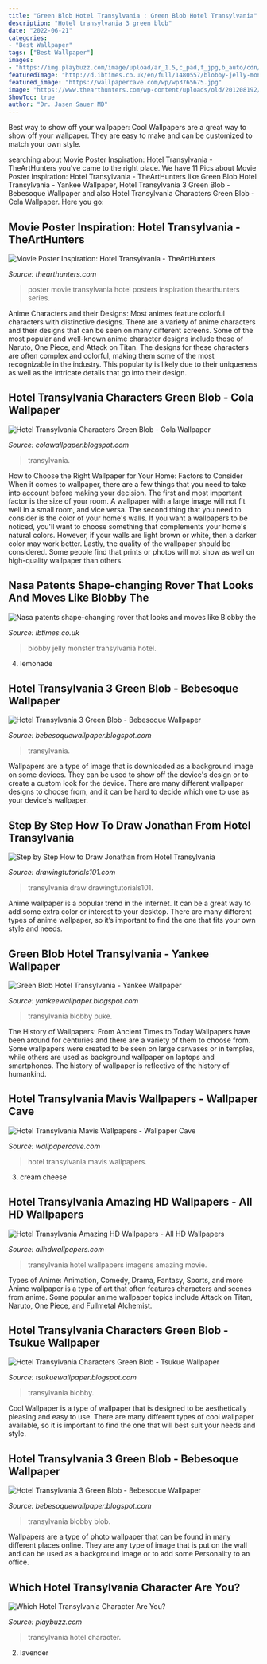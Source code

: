 ```yaml
---
title: "Green Blob Hotel Transylvania : Green Blob Hotel Transylvania"
description: "Hotel transylvania 3 green blob"
date: "2022-06-21"
categories:
- "Best Wallpaper"
tags: ["Best Wallpaper"]
images:
- "https://img.playbuzz.com/image/upload/ar_1.5,c_pad,f_jpg,b_auto/cdn/b9c93439-94ee-4136-89f2-80f34868f154/8541e573-05ac-4422-8297-0bc71ebf530d.jpg"
featuredImage: "http://d.ibtimes.co.uk/en/full/1480557/blobby-jelly-monster-hotel-transylvania.png"
featured_image: "https://wallpapercave.com/wp/wp3765675.jpg"
image: "https://www.thearthunters.com/wp-content/uploads/old/201208192/3-960x1423.jpg"
ShowToc: true
author: "Dr. Jasen Sauer MD"
---
```



Best way to show off your wallpaper:
Cool Wallpapers are a great way to show off your wallpaper. They are easy to make and can be customized to match your own style.

	

		
searching about Movie Poster Inspiration: Hotel Transylvania - TheArtHunters you've came to the right place. We have 11 Pics about Movie Poster Inspiration: Hotel Transylvania - TheArtHunters like Green Blob Hotel Transylvania - Yankee Wallpaper, Hotel Transylvania 3 Green Blob - Bebesoque Wallpaper and also Hotel Transylvania Characters Green Blob - Cola Wallpaper. Here you go:
		
    
## Movie Poster Inspiration: Hotel Transylvania - TheArtHunters

<img loading=lazy src="https://www.thearthunters.com/wp-content/uploads/old/201208192/3-960x1423.jpg" onerror="this.onerror=null;this.src='https://tse4.mm.bing.net/th?id=OIP.rj0UoLvhGUlW7If5PwkguQHaK-&amp;pid=15.1';" alt="Movie Poster Inspiration: Hotel Transylvania - TheArtHunters">

_Source: thearthunters.com_

>poster movie transylvania hotel posters inspiration thearthunters series. 

	

Anime Characters and their Designs: Most animes feature colorful characters with distinctive designs.
There are a variety of anime characters and their designs that can be seen on many different screens. Some of the most popular and well-known anime character designs include those of Naruto, One Piece, and Attack on Titan. The designs for these characters are often complex and colorful, making them some of the most recognizable in the industry. This popularity is likely due to their uniqueness as well as the intricate details that go into their design.

    
## Hotel Transylvania Characters Green Blob - Cola Wallpaper

<img loading=lazy src="https://i.ytimg.com/vi/9DT_sZa2IJA/maxresdefault.jpg" onerror="this.onerror=null;this.src='https://tse1.mm.bing.net/th?id=OIP.TjTlYUbrSYBsKwquCerzDwHaEK&amp;pid=15.1';" alt="Hotel Transylvania Characters Green Blob - Cola Wallpaper">

_Source: colawallpaper.blogspot.com_

>transylvania. 

	

How to Choose the Right Wallpaper for Your Home: Factors to Consider
When it comes to wallpaper, there are a few things that you need to take into account before making your decision. The first and most important factor is the size of your room. A wallpaper with a large image will not fit well in a small room, and vice versa. 
The second thing that you need to consider is the color of your home's walls. If you want a wallpapers to be noticed, you'll want to choose something that complements your home's natural colors. However, if your walls are light brown or white, then a darker color may work better. 
Lastly, the quality of the wallpaper should be considered. Some people find that prints or photos will not show as well on high-quality wallpaper than others.

    
## Nasa Patents Shape-changing Rover That Looks And Moves Like Blobby The

<img loading=lazy src="http://d.ibtimes.co.uk/en/full/1480557/blobby-jelly-monster-hotel-transylvania.png" onerror="this.onerror=null;this.src='https://tse4.mm.bing.net/th?id=OIP.WuewvEhcsNPYXtRxWrBncwEsCi&amp;pid=15.1';" alt="Nasa patents shape-changing rover that looks and moves like Blobby the">

_Source: ibtimes.co.uk_

>blobby jelly monster transylvania hotel. 

	

4. lemonade 

    
## Hotel Transylvania 3 Green Blob - Bebesoque Wallpaper

<img loading=lazy src="https://i.ebayimg.com/images/g/CzIAAOSwW55bZAJu/s-l300.jpg" onerror="this.onerror=null;this.src='https://tse3.mm.bing.net/th?id=OIP.xgJ8HzIRIpNmnoXCQqEiegAAAA&amp;pid=15.1';" alt="Hotel Transylvania 3 Green Blob - Bebesoque Wallpaper">

_Source: bebesoquewallpaper.blogspot.com_

>transylvania. 

	

Wallpapers are a type of image that is downloaded as a background image on some devices. They can be used to show off the device's design or to create a custom look for the device. There are many different wallpaper designs to choose from, and it can be hard to decide which one to use as your device's wallpaper.

    
## Step By Step How To Draw Jonathan From Hotel Transylvania

<img loading=lazy src="https://www.drawingtutorials101.com/drawing-tutorials/Cartoon-Movies/Hotel-Transylvania/jonathan/how-to-draw-Jonathan-from-Hotel-Transylvania-step-12.png" onerror="this.onerror=null;this.src='https://tse3.mm.bing.net/th?id=OIP.gMwrRtqO2PIieAy8v6IqCwHaKd&amp;pid=15.1';" alt="Step by Step How to Draw Jonathan from Hotel Transylvania">

_Source: drawingtutorials101.com_

>transylvania draw drawingtutorials101. 

	

Anime wallpaper is a popular trend in the internet. It can be a great way to add some extra color or interest to your desktop. There are many different types of anime wallpaper, so it’s important to find the one that fits your own style and needs.

    
## Green Blob Hotel Transylvania - Yankee Wallpaper

<img loading=lazy src="https://i.ytimg.com/vi/PQZOYVw2Vyw/maxresdefault.jpg" onerror="this.onerror=null;this.src='https://tse4.mm.bing.net/th?id=OIP.svQ_LmoqFaAzsnT3iRRl4AHaEK&amp;pid=15.1';" alt="Green Blob Hotel Transylvania - Yankee Wallpaper">

_Source: yankeewallpaper.blogspot.com_

>transylvania blobby puke. 

	

The History of Wallpapers: From Ancient Times to Today
Wallpapers have been around for centuries and there are a variety of them to choose from. Some wallpapers were created to be seen on large canvases or in temples, while others are used as background wallpaper on laptops and smartphones. The history of wallpaper is reflective of the history of humankind.

    
## Hotel Transylvania Mavis Wallpapers - Wallpaper Cave

<img loading=lazy src="https://wallpapercave.com/wp/wp3765675.jpg" onerror="this.onerror=null;this.src='https://tse3.mm.bing.net/th?id=OIP.U0YpqGlRIjJhT27jXU8FXgHaEA&amp;pid=15.1';" alt="Hotel Transylvania Mavis Wallpapers - Wallpaper Cave">

_Source: wallpapercave.com_

>hotel transylvania mavis wallpapers. 

	

3. cream cheese 

    
## Hotel Transylvania Amazing HD Wallpapers - All HD Wallpapers

<img loading=lazy src="http://allhdwallpapers.com/wp-content/uploads/2015/04/Hotel-Transylvania-1.jpg" onerror="this.onerror=null;this.src='https://tse2.mm.bing.net/th?id=OIP.1N_wd9F_DLT8tb1YvWTbsAHaEo&amp;pid=15.1';" alt="Hotel Transylvania Amazing HD Wallpapers - All HD Wallpapers">

_Source: allhdwallpapers.com_

>transylvania hotel wallpapers imagens amazing movie. 

	

Types of Anime: Animation, Comedy, Drama, Fantasy, Sports, and more
Anime wallpaper is a type of art that often features characters and scenes from anime. Some popular anime wallpaper topics include Attack on Titan, Naruto, One Piece, and Fullmetal Alchemist.

    
## Hotel Transylvania Characters Green Blob - Tsukue Wallpaper

<img loading=lazy src="https://aylareyes.files.wordpress.com/2017/10/img_38501.jpg?w=426&amp;h=570" onerror="this.onerror=null;this.src='https://tse1.mm.bing.net/th?id=OIP.1ejp5vGMAeemArheEuWlyQAAAA&amp;pid=15.1';" alt="Hotel Transylvania Characters Green Blob - Tsukue Wallpaper">

_Source: tsukuewallpaper.blogspot.com_

>transylvania blobby. 

	

Cool Wallpaper is a type of wallpaper that is designed to be aesthetically pleasing and easy to use. There are many different types of cool wallpaper available, so it is important to find the one that will best suit your needs and style.

    
## Hotel Transylvania 3 Green Blob - Bebesoque Wallpaper

<img loading=lazy src="https://i.ytimg.com/vi/An7-TQsmBFg/sddefault.jpg" onerror="this.onerror=null;this.src='https://tse2.mm.bing.net/th?id=OIP.PK4f3AoLdW4SvxiOmSgKGwHaFj&amp;pid=15.1';" alt="Hotel Transylvania 3 Green Blob - Bebesoque Wallpaper">

_Source: bebesoquewallpaper.blogspot.com_

>transylvania blobby blob. 

	



Wallpapers are a type of photo wallpaper that can be found in many different places online. They are any type of image that is put on the wall and can be used as a background image or to add some Personality to an office.

    
## Which Hotel Transylvania Character Are You?

<img loading=lazy src="https://img.playbuzz.com/image/upload/ar_1.5,c_pad,f_jpg,b_auto/cdn/b9c93439-94ee-4136-89f2-80f34868f154/8541e573-05ac-4422-8297-0bc71ebf530d.jpg" onerror="this.onerror=null;this.src='https://tse4.mm.bing.net/th?id=OIP._BhWjEho8Fy6VnKfU0IV1QHaE8&amp;pid=15.1';" alt="Which Hotel Transylvania Character Are You?">

_Source: playbuzz.com_

>transylvania hotel character. 

	

2. lavender 

